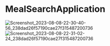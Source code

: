 # MealSearchApplication
![Screenshot_2023-08-08-22-30-40-56_238dad26f57190cae27f315487200736](https://github.com/PriyogopalSingha/MealSearchApplication/assets/79001314/569aef27-0403-4c5b-a109-42d8138a43d0)
![Screenshot_2023-08-08-22-31-02-24_238dad26f57190cae27f315487200736](https://github.com/PriyogopalSingha/MealSearchApplication/assets/79001314/daf3a2ed-c76e-4e7b-a622-21202959cf4b)
